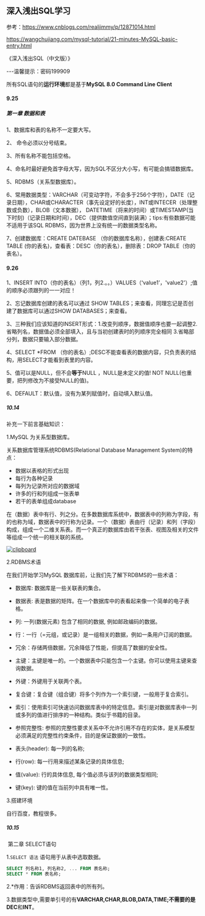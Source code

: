 ## 深入浅出SQL学习

参考：https://www.cnblogs.com/realjimmy/p/12871014.html

https://wangchujiang.com/mysql-tutorial/21-minutes-MySQL-basic-entry.html

《深入浅出SQL（中文版）》

---温馨提示：密码199909

所有SQL语句的**运行环境**都是基于**MySQL 8.0 Command Line Client**

#### 9.25

##### 				第一章 数据和表

1、数据库和表的名称不一定要大写。

2、 命令必须以分号结束。

3、所有名称不能包括空格。

4、命名时最好避免首字母大写，因为SQL不区分大小写，有可能会搞错数据库。

5、RDBMS（关系型数据库）。

6、常用数据类型：VARCHAR（可变动字符，不会多于256个字符），DATE（记录日期），CHAR或CHARACTER（事先设定好的长度），INT或INTECER（处理整数或负数），BLOB（文本数据）， DATETIME（将来的时间）或TIMESTAMP(当下时刻)（记录日期和时间），DEC（提供数值空间直到装满）；tips:有些数据可能不适用于该SQL RDBMS，因为世界上没有统一的数据类型名称。

7、创建数据库：CREATE DATEBASE （你的数据库名称），创建表:CREATE TABLE (你的表名)，查看表：DESC（你的表名），删除表：DROP TABLE（你的表名）。



#### 9.26

1、INSERT INTO（你的表名）（列1，列2.。。）VALUES（‘value1’，'value2'）;值的顺序必须跟列的一一对应！

2、忘记数据库创建的表名可以通过 SHOW TABLES；来查看，同理忘记是否创建了数据库可以通过SHOW DATABASES；来查看。

3、三种我们应该知道的INSERT形式：1.改变列顺序，数据值顺序也要一起调整2.省略列名，数据值必须全部填入，且与当初创建表时的列顺序完全相同 3.省略部分列，数据只要输入部分数据。

4、SELECT *FROM （你的表名）;DESC不能查看表的数据内容，只负责表的结构，用SELECT才能看到表里的内容。

5、值可以是NULL，但不会**等于**NULL	，NULL是未定义的值!  NOT NULL(也重要，把列修改为不接受NULL的值)。

6、DEFAULT：默认值，没有为某列赋值时，自动填入默认值。



##### 10.14

补充一下前言基础知识：

1.MySQL 为关系型数据库。

关系数据库管理系统RDBMS(Relational Database Management System)的特点：

- 数据以表格的形式出现
- 每行为各种记录
- 每列为记录所对应的数据域
- 许多的行和列组成一张表单
- 若干的表单组成database

在（数据）表中有行、列之分。在多数数据库系统中，数据表中的列称为字段，有的也称为域，数据表中的行称为记录。一个（数据）表由行（记录）和列（字段）构成，组成一个二维关系表。而一个真正的数据库由若干张表、视图及相关的文件等组成一个统一的相关联的系统。

[![clipboard](https://img2020.cnblogs.com/blog/1926214/202005/1926214-20200511184020775-323577832.png)](https://img2020.cnblogs.com/blog/1926214/202005/1926214-20200511184019943-651177408.png)

2.RDBMS术语

在我们开始学习MySQL 数据库前，让我们先了解下RDBMS的一些术语：

- 数据库: 数据库是一些关联表的集合。
- 数据表: 表是数据的矩阵。在一个数据库中的表看起来像一个简单的电子表格。
- 列: 一列(数据元素) 包含了相同的数据, 例如邮政编码的数据。
- 行：一行（=元组，或记录）是一组相关的数据，例如一条用户订阅的数据。
- 冗余：存储两倍数据，冗余降低了性能，但提高了数据的安全性。
- 主键：主键是唯一的。一个数据表中只能包含一个主键。你可以使用主键来查询数据。
- 外键：外键用于关联两个表。
- 复合键：复合键（组合键）将多个列作为一个索引键，一般用于复合索引。
- 索引：使用索引可快速访问数据库表中的特定信息。索引是对数据库表中一列或多列的值进行排序的一种结构。类似于书籍的目录。
- 参照完整性: 参照的完整性要求关系中不允许引用不存在的实体，是关系模型必须满足的完整性约束条件，目的是保证数据的一致性。

- 表头(header): 每一列的名称;

- 行(row): 每一行用来描述某条记录的具体信息;

- 值(value): 行的具体信息, 每个值必须与该列的数据类型相同;

- 键(key): 键的值在当前列中具有唯一性。

  

3.搭建环境

自行百度，教程很多。



##### 10.15

​			第二章 SELECT语句

1.`SELECT 语法` 语句用于从表中选取数据。

```sql
SELECT 列名称1, 列名称2, ... FROM 表名称;
SELECT * FROM 表名称;
```

2.*作用：告诉RDBMS返回表中的所有列。

3.数据类型中,需要单引号的有**VARCHAR,CHAR,BLOB,DATA,**TIME;不需要的是**DEC**和**INT**。

